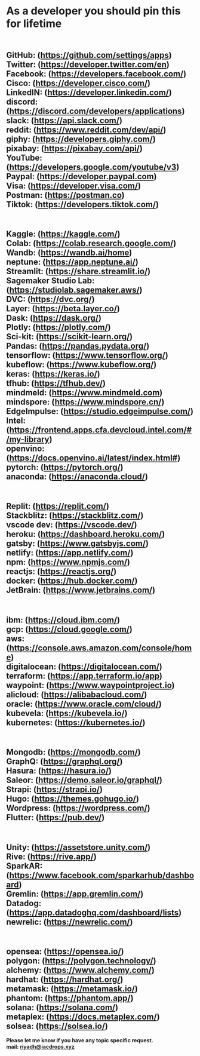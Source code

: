 # As a developer you should pin this for lifetime
<br><b>GitHub: (https://github.com/settings/apps)
<br><b>Twitter: (https://developer.twitter.com/en)
<br><b>Facebook: (https://developers.facebook.com/)
<br><b>Cisco: (https://developer.cisco.com/)
<br><b>LinkedIN: (https://developer.linkedin.com/)
<br><b>discord: (https://discord.com/developers/applications)
<br><b>slack: (https://api.slack.com/)
<br><b>reddit: (https://www.reddit.com/dev/api/)
<br><b>giphy: (https://developers.giphy.com/)
<br><b>pixabay: (https://pixabay.com/api/)
<br><b>YouTube: (https://developers.google.com/youtube/v3)
<br><b>Paypal: (https://developer.paypal.com)
<br><b>Visa: (https://developer.visa.com/)
<br><b>Postman: (https://postman.co)
<br><b>Tiktok: (https://developers.tiktok.com/)
---------------------------------------------
<br><b>Kaggle: (https://kaggle.com/)
<br><b>Colab: (https://colab.research.google.com/)
<br><b>Wandb: (https://wandb.ai/home)
<br><b>neptune: (https://app.neptune.ai/)
<br><b>Streamlit: (https://share.streamlit.io/)
<br><b>Sagemaker Studio Lab: (https://studiolab.sagemaker.aws/)
<br><b>DVC: (https://dvc.org/)
<br><b>Layer: (https://beta.layer.co/)
<br><b>Dask: (https://dask.org/)
<br><b>Plotly: (https://plotly.com/)
<br><b>Sci-kit: (https://scikit-learn.org/)
<br><b>Pandas: (https://pandas.pydata.org/)
<br><b>tensorflow: (https://www.tensorflow.org/)
<br><b> kubeflow: (https://www.kubeflow.org/)
<br><b>keras: (https://keras.io/)
<br><b>tfhub: (https://tfhub.dev/)
<br><b>mindmeld: (https://www.mindmeld.com)
<br><b>mindspore: (https://www.mindspore.cn/)
<br><b>EdgeImpulse: (https://studio.edgeimpulse.com/)
<br><b>Intel: (https://frontend.apps.cfa.devcloud.intel.com/#/my-library)
<br><b>openvino: (https://docs.openvino.ai/latest/index.html#)
<br><b>pytorch: (https://pytorch.org/)
<br><b>anaconda: (https://anaconda.cloud/)
---------------------------------------------
<br><b>Replit: (https://replit.com/)
<br><b>Stackblitz: (https://stackblitz.com/)
<br><b>vscode dev: (https://vscode.dev/)
<br><b>heroku: (https://dashboard.heroku.com/)
<br><b>gatsby: (https://www.gatsbyjs.com/)
<br><b>netlify: (https://app.netlify.com/)
<br><b>npm: (https://www.npmjs.com/)
<br><b>reactjs: (https://reactjs.org/)
<br><b>docker: (https://hub.docker.com/)
<br><b>JetBrain: (https://www.jetbrains.com/)
---------------------------------------------
<br><b>ibm: (https://cloud.ibm.com/)
<br><b>gcp: (https://cloud.google.com/)
<br><b>aws: (https://console.aws.amazon.com/console/home)
<br><b>digitalocean: (https://digitalocean.com/)
<br><b>terraform: (https://app.terraform.io/app)
<br><b>waypoint: (https://www.waypointproject.io)
<br><b>alicloud: (https://alibabacloud.com/)
<br><b>oracle: (https://www.oracle.com/cloud/)
<br><b>kubevela: (https://kubevela.io/)
<br><b>kubernetes: (https://kubernetes.io/)
--------------------------------------------
<br><b>Mongodb: (https://mongodb.com/)
<br><b>GraphQ: (https://graphql.org/)
<br><b>Hasura: (https://hasura.io/)
<br><b>Saleor: (https://demo.saleor.io/graphql/)
<br><b>Strapi: (https://strapi.io/)
<br><b>Hugo: (https://themes.gohugo.io/)
<br><b>Wordpress: (https://wordpress.com/)
<br><b>Flutter: (https://pub.dev/)
---------------------------------------------
<br><b>Unity: (https://assetstore.unity.com/)
<br><b>Rive: (https://rive.app/)
<br><b>SparkAR: (https://www.facebook.com/sparkarhub/dashboard)
<br><b>Gremlin: (https://app.gremlin.com/)
<br><b>Datadog: (https://app.datadoghq.com/dashboard/lists)
<br><b>newrelic: (https://newrelic.com/)
---------------------------------------------
<br><b> opensea: (https://opensea.io/)
<br><b> polygon: (https://polygon.technology/)
<br><b> alchemy: (https://www.alchemy.com/)
<br><b> hardhat: (https://hardhat.org/)
<br><b> metamask: (https://metamask.io/)
<br><b> phantom: (https://phantom.app/)
<br><b> solana: (https://solana.com/)
<br><b> metaplex: (https://docs.metaplex.com/)
<br><b> solsea: (https://solsea.io/)
 ---------------------------------------------

Please let me know if you have any topic specific request.<br>
mail: <riyadh@iacdrops.xyz>